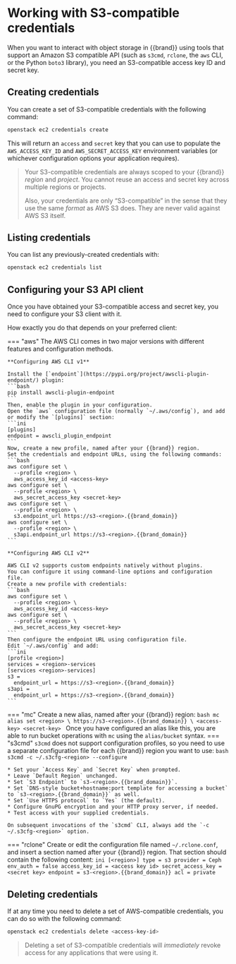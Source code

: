 # Working with S3-compatible credentials

When you want to interact with object storage in {{brand}} using tools that support an Amazon S3 compatible API (such as `s3cmd`, `rclone`, the `aws` CLI, or the Python `boto3` library), you need an S3-compatible access key ID and secret key.

## Creating credentials

You can create a set of S3-compatible credentials with the following command:

```bash
openstack ec2 credentials create
```

This will return an `access` and `secret` key that you can use to populate the `AWS_ACCESS_KEY_ID` and `AWS_SECRET_ACCESS_KEY` environment variables (or whichever configuration options your application requires).

> Your S3-compatible credentials are always scoped to your {{brand}} *region* and *project*.
> You cannot reuse an access and secret key across multiple regions or projects.
>
> Also, your credentials are only “S3-compatible” in the sense that they use the same *format* as AWS S3 does.
> They are never valid against AWS S3 itself.

## Listing credentials

You can list any previously-created credentials with:

```bash
openstack ec2 credentials list
```

## Configuring your S3 API client

Once you have obtained your S3-compatible access and secret key, you need to configure your S3 client with it.

How exactly you do that depends on your preferred client:

=== "aws"
    The AWS CLI comes in two major versions with different features and configuration methods.

    **Configuring AWS CLI v1**

    Install the [`endpoint`](https://pypi.org/project/awscli-plugin-endpoint/) plugin:
    ```bash
    pip install awscli-plugin-endpoint
    ```
    Then, enable the plugin in your configuration.
    Open the `aws` configuration file (normally `~/.aws/config`), and add or modify the `[plugins]` section:
    ```ini
    [plugins]
    endpoint = awscli_plugin_endpoint
    ```
    Now, create a new profile, named after your {{brand}} region.
    Set the credentials and endpoint URLs, using the following commands:
    ```bash
    aws configure set \
      --profile <region> \
      aws_access_key_id <access-key>
    aws configure set \
      --profile <region> \
      aws_secret_access_key <secret-key>
    aws configure set \
      --profile <region> \
      s3.endpoint_url https://s3-<region>.{{brand_domain}}
    aws configure set \
      --profile <region> \
      s3api.endpoint_url https://s3-<region>.{{brand_domain}}
    ```

    **Configuring AWS CLI v2**

    AWS CLI v2 supports custom endpoints natively without plugins.
    You can configure it using command-line options and configuration file.
    Create a new profile with credentials:
    ```bash
    aws configure set \
      --profile <region> \
      aws_access_key_id <access-key>
    aws configure set \
      --profile <region> \
      aws_secret_access_key <secret-key>
    ```
    Then configure the endpoint URL using configuration file.
    Edit `~/.aws/config` and add:
    ```ini
    [profile <region>]
    services = <region>-services
    [services <region>-services]
    s3 = 
      endpoint_url = https://s3-<region>.{{brand_domain}}
    s3api = 
      endpoint_url = https://s3-<region>.{{brand_domain}}
    ```
=== "mc"
    Create a new alias, named after your {{brand}} region:
    ```bash
    mc alias set <region> \
      https://s3-<region>.{{brand_domain}} \
      <access-key> <secret-key>
    ```
    Once you have configured an alias like this, you are able to run bucket operations with `mc` using the `alias/bucket` syntax.
=== "s3cmd"
    `s3cmd` does not support configuration profiles, so you need to use a separate configuration file for each {{brand}} region you want to use:
    ```bash
    s3cmd -c ~/.s3cfg-<region> --configure
    ```

    * Set your `Access Key` and `Secret Key` when prompted.
    * Leave `Default Region` unchanged.
    * Set `S3 Endpoint` to `s3-<region>.{{brand_domain}}`.
    * Set `DNS-style bucket+hostname:port template for accessing a bucket` to `s3-<region>.{{brand_domain}}` as well.
    * Set `Use HTTPS protocol` to `Yes` (the default).
    * Configure GnuPG encryption and your HTTP proxy server, if needed.
    * Test access with your supplied credentials.

    On subsequent invocations of the `s3cmd` CLI, always add the `-c ~/.s3cfg-<region>` option.
=== "rclone"
    Create or edit the configuration file named `~/.rclone.conf`, and insert a section named after your {{brand}} region.
    That section should contain the following content:
    ```ini
    [<region>]
    type = s3
    provider = Ceph
    env_auth = false
    access_key_id = <access key id>
    secret_access_key = <secret key>
    endpoint = s3-<region>.{{brand_domain}}
    acl = private
    ```

## Deleting credentials

If at any time you need to delete a set of AWS-compatible credentials, you can do so with the following command:

```bash
openstack ec2 credentials delete <access-key-id>
```

> Deleting a set of S3-compatible credentials will *immediately* revoke access for any applications that were using it.
